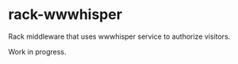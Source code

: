 rack-wwwhisper
==============

Rack middleware that uses wwwhisper service to authorize visitors.

Work in progress.

